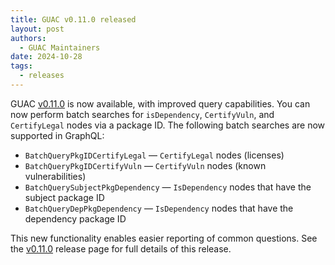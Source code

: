 ```yaml
---
title: GUAC v0.11.0 released
layout: post
authors: 
  - GUAC Maintainers
date: 2024-10-28
tags:
  - releases
---
```


GUAC [v0.11.0](https://github.com/guacsec/guac/releases/tag/v0.11.0) is now available, with improved query capabilities.
You can now perform batch searches for `isDependency`, `CertifyVuln`, and `CertifyLegal` nodes via a package ID.
The following batch searches are now supported in GraphQL:

* `BatchQueryPkgIDCertifyLegal` — `CertifyLegal` nodes (licenses)
* `BatchQueryPkgIDCertifyVuln` — `CertifyVuln` nodes (known vulnerabilities)
* `BatchQuerySubjectPkgDependency` — `IsDependency` nodes that have the subject package ID
* `BatchQueryDepPkgDependency` — `IsDependency` nodes that have the dependency package ID

This new functionality enables easier reporting of common questions.
See the [v0.11.0](https://github.com/guacsec/guac/releases/tag/v0.11.0) release page for full details of this release.